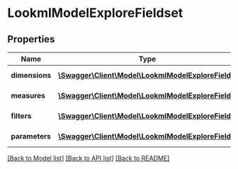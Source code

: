 # LookmlModelExploreFieldset

## Properties
Name | Type | Description | Notes
------------ | ------------- | ------------- | -------------
**dimensions** | [**\Swagger\Client\Model\LookmlModelExploreField[]**](LookmlModelExploreField.md) | Array of dimensions | [optional] 
**measures** | [**\Swagger\Client\Model\LookmlModelExploreField[]**](LookmlModelExploreField.md) | Array of measures | [optional] 
**filters** | [**\Swagger\Client\Model\LookmlModelExploreField[]**](LookmlModelExploreField.md) | Array of filters | [optional] 
**parameters** | [**\Swagger\Client\Model\LookmlModelExploreField[]**](LookmlModelExploreField.md) | Array of parameters | [optional] 

[[Back to Model list]](../README.md#documentation-for-models) [[Back to API list]](../README.md#documentation-for-api-endpoints) [[Back to README]](../README.md)


